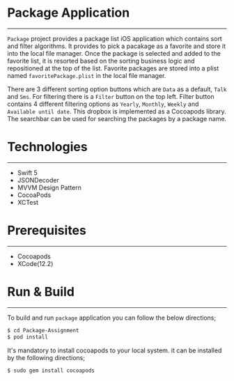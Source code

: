 # Package Application

- --
`Package` project provides a package list iOS application which contains sort and filter algorithms. It provides to pick a pacakage as a favorite and store it into the local file manager. Once the package is selected and added to the favorite list, it is resorted based on the sorting business logic and repositioned at the top of the list.
Favorite packages are stored into a plist named `favoritePackage.plist` in the local file manager.

There are 3 different sorting option buttons which are `Data` as a default, `Talk` and `Sms`.
For filtering there is a `Filter` button on the top left. Filter button contains 4 different filtering options as `Yearly`, `Monthly`, `Weekly` and `Available until date`. This dropbox is implemented as a Cocoapods library. 
The searchbar can be used for searching the packages by a package name.

# Technologies
- ---
 - Swift 5
 - JSONDecoder
 - MVVM Design Pattern
 - CocoaPods
 - XCTest

# Prerequisites
- ---
 - Cocoapods
 - XCode(12.2)

# Run & Build
- --
To build and run `package` application you can follow the below directions;
```sh
$ cd Package-Assignment
$ pod install
```
It's mandatory to install cocoapods to your local system. it can be installed by the following directions;
```sh
$ sudo gem install cocoapods
```